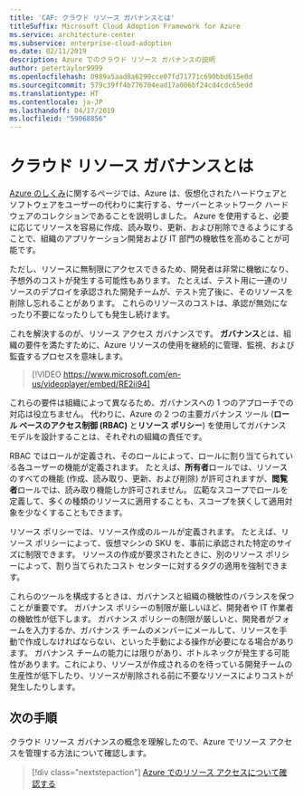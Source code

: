```yaml
---
title: 'CAF: クラウド リソース ガバナンスとは'
titleSuffix: Microsoft Cloud Adoption Framework for Azure
ms.service: architecture-center
ms.subservice: enterprise-cloud-adoption
ms.date: 02/11/2019
description: Azure でのクラウド リソース ガバナンスの説明
author: petertaylor9999
ms.openlocfilehash: 0989a5aad8a6290cce07fd71771c690bbd615e0d
ms.sourcegitcommit: 579c39ff4b776704ead17a006bf24cd4cdc65edd
ms.translationtype: HT
ms.contentlocale: ja-JP
ms.lasthandoff: 04/17/2019
ms.locfileid: "59068856"
---
```

<!-- markdownlint-disable MD026 -->

# <a name="what-is-cloud-resource-governance"></a>クラウド リソース ガバナンスとは

[Azure のしくみ](what-is-azure.md)に関するページでは、Azure は、仮想化されたハードウェアとソフトウェアをユーザーの代わりに実行する、サーバーとネットワーク ハードウェアのコレクションであることを説明しました。 Azure を使用すると、必要に応じてリソースを容易に作成、読み取り、更新、および削除できるようにすることで、組織のアプリケーション開発および IT 部門の機敏性を高めることが可能です。

ただし、リソースに無制限にアクセスできるため、開発者は非常に機敏になり、予想外のコストが発生する可能性もあります。 たとえば、テスト用に一連のリソースのデプロイを承認された開発チームが、テスト完了後に、そのリソースを削除し忘れることがあります。 これらのリソースのコストは、承認が無効になったり不要になったりしても発生し続けます。

これを解決するのが、リソース アクセス ガバナンスです。 **ガバナンス**とは、組織の要件を満たすために、Azure リソースの使用を継続的に管理、監視、および監査するプロセスを意味します。

<!-- markdownlint-disable MD034 -->

> [!VIDEO https://www.microsoft.com/en-us/videoplayer/embed/RE2ii94]

<!-- markdownlint-enable MD034 -->

これらの要件は組織によって異なるため、ガバナンスへの 1 つのアプローチでの対応は役立ちません。 代わりに、Azure の 2 つの主要ガバナンス ツール (**ロール ベースのアクセス制御 (RBAC)** と**リソース ポリシー**) を使用してガバナンス モデルを設計することは、それぞれの組織の責任です。

RBAC ではロールが定義され、そのロールによって、ロールに割り当てられている各ユーザーの機能が定義されます。 たとえば、**所有者**ロールでは、リソースのすべての機能 (作成、読み取り、更新、および削除) が許可されますが、**閲覧者**ロールでは、読み取り機能しか許可されません。 広範なスコープでロールを定義して、多くの種類のリソースに適用することも、スコープを狭くして適用対象を少なくすることもできます。

リソース ポリシーでは、リソース作成のルールが定義されます。 たとえば、リソース ポリシーによって、仮想マシンの SKU を、事前に承認された特定のサイズに制限できます。 リソースの作成が要求されたときに、別のリソース ポリシーによって、割り当てられたコスト センターに対するタグの適用を強制できます。

これらのツールを構成するときは、ガバナンスと組織の機敏性のバランスを保つことが重要です。 ガバナンス ポリシーの制限が厳しいほど、開発者や IT 作業者の機敏性が低下します。 ガバナンス ポリシーの制限が厳しいと、開発者がフォームを入力するか、ガバナンス チームのメンバーにメールして、リソースを手動で作成しなければならない、といった手動による操作が必要になる場合があります。 ガバナンス チームの能力には限りがあり、ボトルネックが発生する可能性があります。これにより、リソースが作成されるのを待っている開発チームの生産性が低下したり、リソースが削除される前に不要なリソースによりコストが発生したりします。

## <a name="next-steps"></a>次の手順

クラウド リソース ガバナンスの概念を理解したので、Azure でリソース アクセスを管理する方法について確認します。

> [!div class="nextstepaction"]
> [Azure でのリソース アクセスについて確認する](azure-resource-access.md)

